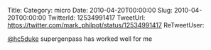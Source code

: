 Title: 
Category: micro
Date: 2010-04-20T00:00:00
Slug: 2010-04-20T00:00:00
TwitterId: 12534991417
TweetUrl: https://twitter.com/mark_philpot/status/12534991417
ReTweetUser: 

[@hc5duke](https://twitter.com/hc5duke) supergenpass has worked well for me